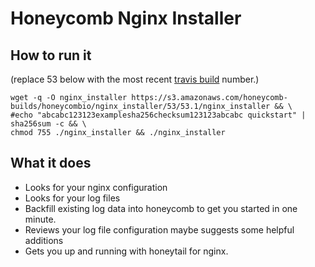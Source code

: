 # Honeycomb Nginx Installer

## How to run it

(replace 53 below with the most recent [travis build](https://travis-ci.org/honeycombio/nginx_installer) number.)

    wget -q -O nginx_installer https://s3.amazonaws.com/honeycomb-builds/honeycombio/nginx_installer/53/53.1/nginx_installer && \
    #echo "abcabc123123examplesha256checksum123123abcabc quickstart" | sha256sum -c && \
    chmod 755 ./nginx_installer && ./nginx_installer

## What it does

* Looks for your nginx configuration
* Looks for your log files
* Backfill existing log data into honeycomb to get you started in one minute.
* Reviews your log file configuration maybe suggests some helpful additions
* Gets you up and running with honeytail for nginx.
